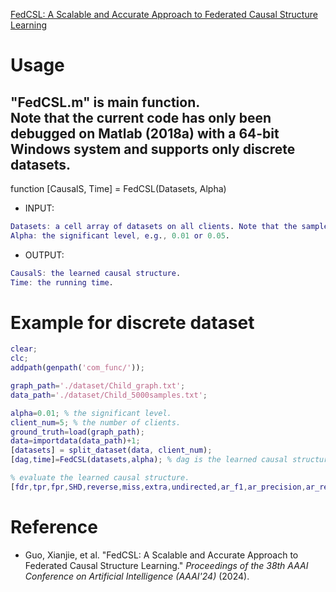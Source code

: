 [FedCSL: A Scalable and Accurate Approach to Federated Causal Structure Learning](https://xianjie-guo.github.io/EnHome.html) <br>

# Usage
"FedCSL.m" is main function. <br>
Note that the current code has only been debugged on Matlab (2018a) with a 64-bit Windows system and supports only discrete datasets.<br>
----------------------------------------------
function [CausalS, Time] = FedCSL(Datasets, Alpha) <br>
* INPUT: <br>
```Matlab
Datasets: a cell array of datasets on all clients. Note that the sample size can be different for each dataset but the feature dimensions must be the same.
Alpha: the significant level, e.g., 0.01 or 0.05.
```
* OUTPUT: <br>
```Matlab
CausalS: the learned causal structure.
Time: the running time.
```

# Example for discrete dataset
```Matlab
clear;
clc;
addpath(genpath('com_func/'));

graph_path='./dataset/Child_graph.txt';
data_path='./dataset/Child_5000samples.txt';

alpha=0.01; % the significant level.
client_num=5; % the number of clients.
ground_truth=load(graph_path);
data=importdata(data_path)+1;
[datasets] = split_dataset(data, client_num);
[dag,time]=FedCSL(datasets,alpha); % dag is the learned causal structure.

% evaluate the learned causal structure.
[fdr,tpr,fpr,SHD,reverse,miss,extra,undirected,ar_f1,ar_precision,ar_recall]=eva_DAG(ground_truth,dag);
```

# Reference
* Guo, Xianjie, et al. "FedCSL: A Scalable and Accurate Approach to Federated Causal Structure Learning." *Proceedings of the 38th AAAI Conference on Artificial Intelligence (AAAI'24)* (2024).
